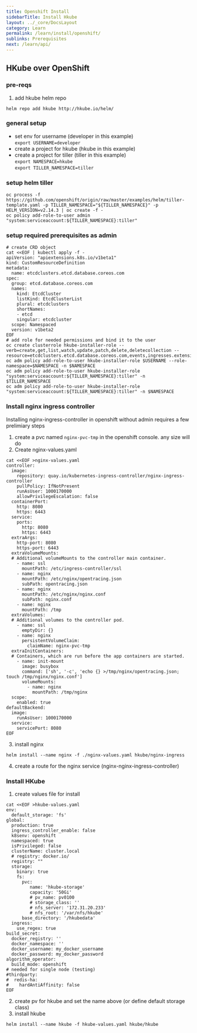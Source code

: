 ```yaml
---
title: Openshift Install
sidebarTitle: Install Hkube
layout: ../_core/DocsLayout
category: Learn
permalink: /learn/install/openshift/
sublinks: Prerequisites
next: /learn/api/
---
```


## HKube over OpenShift
### pre-reqs

1. add hkube helm repo

```console
helm repo add hkube http://hkube.io/helm/
```

### general setup
- set env for username (developer in this example)  
```export USERNAME=developer```
- create a project for hkube (hkube in this example)  
- create a project for tiller (tiller in this example)  
```export NAMESPACE=hkube```  
```export TILLER_NAMESPACE=tiller```  

### setup helm tiller
```console
oc process -f https://github.com/openshift/origin/raw/master/examples/helm/tiller-template.yaml -p TILLER_NAMESPACE="${TILLER_NAMESPACE}" -p HELM_VERSION=v2.14.3 | oc create -f -
oc policy add-role-to-user admin "system:serviceaccount:${TILLER_NAMESPACE}:tiller"
```

### setup required prerequisites as admin
```console
# create CRD object
cat <<EOF | kubectl apply -f -
apiVersion: "apiextensions.k8s.io/v1beta1"
kind: CustomResourceDefinition
metadata:
  name: etcdclusters.etcd.database.coreos.com
spec:
  group: etcd.database.coreos.com
  names:
    kind: EtcdCluster
    listKind: EtcdClusterList
    plural: etcdclusters
    shortNames:
    - etcd
    singular: etcdcluster
  scope: Namespaced
  version: v1beta2
EOF
# add role for needed permissions and bind it to the user 
oc create clusterrole hkube-installer-role --verb=create,get,list,watch,update,patch,delete,deletecollection --resource=etcdclusters.etcd.database.coreos.com,events,ingresses.extensions
oc adm policy add-role-to-user hkube-installer-role $USERNAME --role-namespace=$NAMESPACE -n $NAMESPACE
oc adm policy add-role-to-user hkube-installer-role "system:serviceaccount:${TILLER_NAMESPACE}:tiller" -n $TILLER_NAMESPACE
oc adm policy add-role-to-user hkube-installer-role "system:serviceaccount:${TILLER_NAMESPACE}:tiller" -n $NAMESPACE
```

### Install nginx ingress controller
Installing nginx-ingress-controller in openshift without admin requires a few prelimiary steps  

1. create a pvc named ```nginx-pvc-tmp``` in the openshift console. any size will do
2. Create nginx-values.yaml

```console
cat <<EOF >nginx-values.yaml
controller:
  image:
    repository: quay.io/kubernetes-ingress-controller/nginx-ingress-controller
    pullPolicy: IfNotPresent
    runAsUser: 1000170000
    allowPrivilegeEscalation: false
  containerPort:
    http: 8080
    https: 6443    
  service:
    ports:
      http: 8080
      https: 6443    
  extraArgs: 
    http-port: 8080
    https-port: 6443
  extraVolumeMounts: 
  # Additional volumeMounts to the controller main container.
    - name: ssl
      mountPath: /etc/ingress-controller/ssl
    - name: nginx
      mountPath: /etc/nginx/opentracing.json
      subPath: opentracing.json
    - name: nginx
      mountPath: /etc/nginx/nginx.conf
      subPath: nginx.conf
    - name: nginx
      mountPath: /tmp
  extraVolumes: 
  # Additional volumes to the controller pod.
    - name: ssl
      emptyDir: {}    
    - name: nginx
      persistentVolumeClaim:
        claimName: nginx-pvc-tmp
  extraInitContainers: 
  # Containers, which are run before the app containers are started.
    - name: init-mount
      image: busybox
      command: ['sh', '-c', 'echo {} >/tmp/nginx/opentracing.json; touch /tmp/nginx/nginx.conf']
      volumeMounts:
        - name: nginx
          mountPath: /tmp/nginx
  scope:
    enabled: true
defaultBackend:
  image:
    runAsUser: 1000170000
  service:
    servicePort: 8080 
EOF
```
3. install nginx

```console
helm install --name nginx -f ./nginx-values.yaml hkube/nginx-ingress
```
4. create a route for the nginx service (nginx-nginx-ingress-controller)

### Install HKube

1. create values file for install

```console
cat <<EOF >hkube-values.yaml
env:
  default_storage: 'fs'
global:
  production: true
  ingress_controller_enable: false
  k8senv: openshift
  namespaced: true
  isPrivileged: false
  clusterName: cluster.local
  # registry: docker.io/
  registry: ""
  storage:
    binary: true
    fs:
      pvc: 
         name: 'hkube-storage'
         capacity: '50Gi'
         # pv_name: pv0100
         # storage_class: ''
         # nfs_server: '172.31.20.233'
         # nfs_root: '/var/nfs/hkube'
      base_directory: '/hkubedata'
  ingress:
    use_regex: true      
build_secret:
  docker_registry: ''
  docker_namespace: ''
  docker_username: my_docker_username
  docker_password: my_docker_password
algorithm_operator:
  build_mode: openshift
# needed for single node (testing)  
#thirdparty:
#  redis-ha:
#    hardAntiAffinity: false
EOF
```

2. create pv for hkube and set the name above (or define default storage class)
3. install hkube

```console
helm install --name hkube -f hkube-values.yaml hkube/hkube
```
